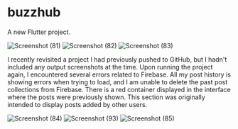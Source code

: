 # buzzhub

A new Flutter project.

![Screenshot (81)](https://github.com/user-attachments/assets/0d89c1c1-5f10-4701-ba04-5843a97ece0f)
![Screenshot (82)](https://github.com/user-attachments/assets/dee26f48-f094-4e3e-836b-8a620a1fdfcd)
![Screenshot (83)](https://github.com/user-attachments/assets/d53708e8-b5f9-480c-9acd-9ed08d35b8fa)

I recently revisited a project I had previously pushed to GitHub, but I hadn't included any output screenshots at the time. Upon running the project again, I encountered several errors related to Firebase. All my post history is showing errors when trying to load, and I am unable to delete the past post collections from Firebase. There is a red container displayed in the interface where the posts were previously shown. This section was originally intended to display posts added by other users.

![Screenshot (84)](https://github.com/user-attachments/assets/7960f493-2f80-43f5-9359-83c6fbead5fe)
![Screenshot (93)](https://github.com/user-attachments/assets/04320607-69d1-416b-9913-33ceb457e98c)
![Screenshot (85)](https://github.com/user-attachments/assets/69ea10fe-694b-4d8d-80a5-1a4621b6bb23)

